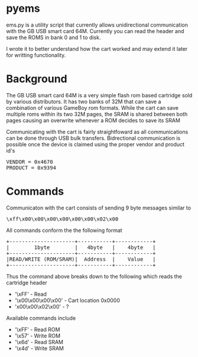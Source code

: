pyems
=====
ems.py is a utility script that currently allows unidirectional communication
with the GB USB smart card 64M. Currently you can read the header and save the
ROMS in bank 0 and 1 to disk. 

I wrote it to better understand how the cart worked and may extend it later for
writting functionality.

Background
=====
The GB USB smart card 64M is a very simple flash rom based cartridge sold by
various distributors. It has two banks of 32M that can save a combination of
various GameBoy rom formats. While the cart can save multiple roms within its
two 32M pages, the SRAM is shared between both pages causing an overwrite
whenever a ROM decides to save its SRAM

Communicating with the cart is fairly straightfoward as all communications
can be done through USB bulk transfers. Bidrectional communication is possible
once the device is claimed using the proper vendor and product id's

<pre>
VENDOR = 0x4670
PRODUCT = 0x9394
</pre>

Commands
===
Communicaton with the cart consists of sending 9 byte messages similar to
<pre>
\xff\x00\x00\x00\x00\x00\x00\x02\x00
</pre>

All commands conform the the following format

<pre>
+---------------------+-----------+------------+
|        1byte        |   4byte   |    4byte   | 
+---------------------+-----------+------------+
|READ/WRITE (ROM/SRAM)|  Address  |    Value   |
+---------------------+-----------+------------+
</pre>

Thus the command above breaks down to the following which reads the cartridge header 

* '\xFF' - Read
* '\x00\x00\x00\x00' - Cart location 0x0000
* 'x00\x00\x02\x00' - ?

Available commands include
* '\xFF' - Read ROM
* '\x57' - Write ROM
* '\x6d' - Read SRAM
* '\x4d' - Write SRAM
